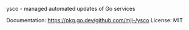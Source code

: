 ysco - managed automated updates of Go services

Documentation: https://pkg.go.dev/github.com/mjl-/ysco
License: MIT
